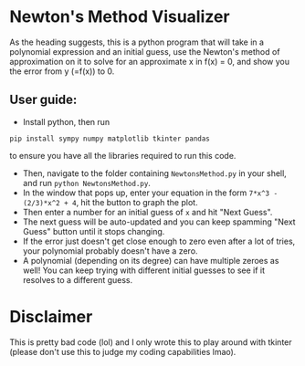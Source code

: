 # Newton's Method Visualizer

As the heading suggests, this is a python program that will take in a polynomial expression and an initial guess, use the Newton's method of approximation on it to solve for an approximate x in f(x) = 0, and show you the error from y (=f(x)) to 0.  

## User guide:

- Install python, then run
```shell
pip install sympy numpy matplotlib tkinter pandas
```
to ensure you have all the libraries required to run this code.  

- Then, navigate to the folder containing `NewtonsMethod.py` in your shell, and run `python NewtonsMethod.py`.  
- In the window that pops up, enter your equation in the form `7*x^3 - (2/3)*x^2 + 4`, hit the button to graph the plot.
- Then enter a number for an initial guess of `x` and hit "Next Guess".
- The next guess will be auto-updated and you can keep spamming "Next Guess" button until it stops changing.
- If the error just doesn't get close enough to zero even after a lot of tries, your polynomial probably doesn't have a zero.
- A polynomial (depending on its degree) can have multiple zeroes as well! You can keep trying with different initial guesses to see if it resolves to a different guess.

# Disclaimer
This is pretty bad code (lol) and I only wrote this to play around with tkinter (please don't use this to judge my coding capabilities lmao).